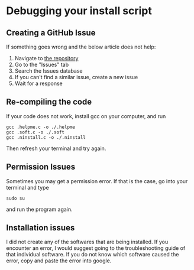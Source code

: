 # Debugging your install script

## Creating a GitHub Issue

If something goes wrong and the below article does not help:

1. Navigate to [the repository](github.com/infection-tag/os-init)
2. Go to the "Issues" tab
3. Search the Issues database
4. If you can't find a similar issue, create a new issue
5. Wait for a response

## Re-compiling the code

If your code does not work, install gcc on your computer, and run

```
gcc .helpme.c -o ./.helpme
gcc .soft.c -o ./.soft
gcc .ninstall.c -o ./.ninstall
```
Then refresh your terminal and try again.

## Permission Issues

Sometimes you may get a permission error. If that is the case, go into your terminal and type 

```
sudo su
```
and run the program again.

## Installation issues

I did not create any of the softwares that are being installed. If you encounter an error, I would suggest going to the troubleshooting guide of that individual software. If you do not know which software caused the error, copy and paste the error into google.
